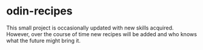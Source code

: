 # odin-recipes
This small project is occasionally updated with new skills acquired. However, over the course of time new recipes will be added and who knows what the future might bring it.